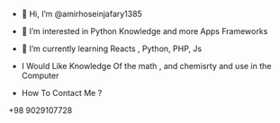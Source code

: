 - 👋 Hi, I’m @amirhoseinjafary1385
- 👀 I’m interested in Python Knowledge and more Apps Frameworks
- 🌱 I’m currently learning Reacts , Python, PHP, Js 


-  I Would Like Knowledge Of the math , and chemisrty and use in the Computer

-  How To Contact Me ?

+98 9029107728
<!---
amirhoseinjafary1385/amirhoseinjafary1385 is a ✨ special ✨ repository because its `README.md` (this file) appears on your GitHub profile.
You can click the Preview link to take a look at your changes.
--->
